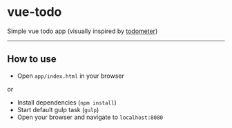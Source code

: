 # vue-todo

Simple vue todo app (visually inspired by [todometer](https://github.com/cassidoo/todometer))

---

## How to use

* Open `app/index.html` in your browser

or

* Install dependencies (`npm install`)
* Start default gulp task (`gulp`)
* Open your browser and navigate to `localhost:8080`
